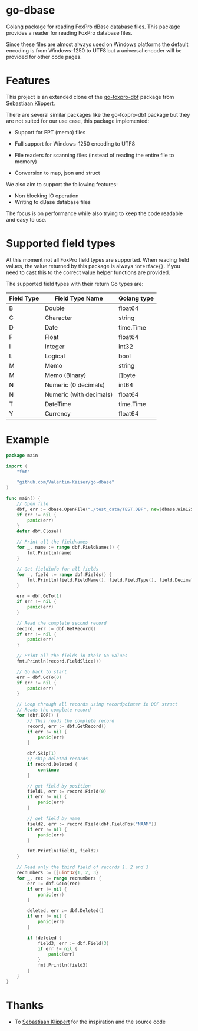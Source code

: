 # go-dbase

Golang package for reading FoxPro dBase database files.
This package provides a reader for reading FoxPro database files.

Since these files are almost always used on Windows platforms the default encoding is from Windows-1250 to UTF8 but a universal encoder will be provided for other code pages.
# Features 

This project is an extended clone of the [go-foxpro-dbf](https://github.com/SebastiaanKlippert/go-foxpro-dbf) package from [Sebastiaan Klippert](https://github.com/SebastiaanKlippert).

There are several similar packages like the go-foxpro-dbf package but they are not suited for our use case, this package implemented:

* Support for FPT (memo) files
* Full support for Windows-1250 encoding to UTF8
* File readers for scanning files (instead of reading the entire file to memory)

* Conversion to map, json and struct

We also aim to support the following features:

* Non blocking IO operation
* Writing to dBase database files

The focus is on performance while also trying to keep the code readable and easy to use.

# Supported field types

At this moment not all FoxPro field types are supported.
When reading field values, the value returned by this package is always `interface{}`. 
If you need to cast this to the correct value helper functions are provided.

The supported field types with their return Go types are: 

| Field Type | Field Type Name | Golang type |
|------------|-----------------|-------------|
| B | Double | float64 |
| C | Character | string |
| D | Date | time.Time |
| F | Float | float64 |
| I | Integer | int32 |
| L | Logical | bool |
| M | Memo  | string |
| M | Memo (Binary) | []byte |
| N | Numeric (0 decimals) | int64 |
| N | Numeric (with decimals) | float64 |
| T | DateTime | time.Time |
| Y | Currency | float64 |


# Example

```go
package main

import (
	"fmt"

	"github.com/Valentin-Kaiser/go-dbase"
)

func main() {
	// Open file
	dbf, err := dbase.OpenFile("./test_data/TEST.DBF", new(dbase.Win1250Decoder))
	if err != nil {
		panic(err)
	}
	defer dbf.Close()

	// Print all the fieldnames
	for _, name := range dbf.FieldNames() {
		fmt.Println(name)
	}

	// Get fieldinfo for all fields
	for _, field := range dbf.Fields() {
		fmt.Println(field.FieldName(), field.FieldType(), field.Decimals /*etc*/)
	}

	err = dbf.GoTo(1)
	if err != nil {
		panic(err)
	}

	// Read the complete second record
	record, err := dbf.GetRecord()
	if err != nil {
		panic(err)
	}

	// Print all the fields in their Go values
	fmt.Println(record.FieldSlice())

	// Go back to start
	err = dbf.GoTo(0)
	if err != nil {
		panic(err)
	}

	// Loop through all records using recordpointer in DBF struct
	// Reads the complete record
	for !dbf.EOF() {
		// This reads the complete record
		record, err := dbf.GetRecord()
		if err != nil {
			panic(err)
		}

		dbf.Skip(1)
		// skip deleted records
		if record.Deleted {
			continue
		}

		// get field by position
		field1, err := record.Field(0)
		if err != nil {
			panic(err)
		}

		// get field by name
		field2, err := record.Field(dbf.FieldPos("NAAM"))
		if err != nil {
			panic(err)
		}

		fmt.Println(field1, field2)
	}

	// Read only the third field of records 1, 2 and 3
	recnumbers := []uint32{1, 2, 3}
	for _, rec := range recnumbers {
		err := dbf.GoTo(rec)
		if err != nil {
			panic(err)
		}

		deleted, err := dbf.Deleted()
		if err != nil {
			panic(err)
		}

		if !deleted {
			field3, err := dbf.Field(3)
			if err != nil {
				panic(err)
			}
			fmt.Println(field3)
		}
	}
}
```

# Thanks

* To [Sebastiaan Klippert](https://github.com/SebastiaanKlippert) for the inspiration and the source code